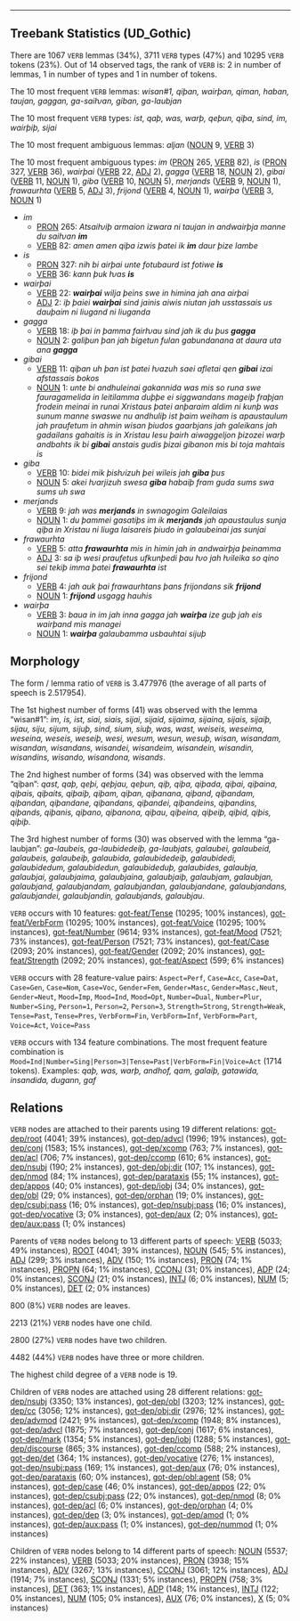 

--------------------------------------------------------------------------------

## Treebank Statistics (UD_Gothic)

There are 1067 `VERB` lemmas (34%), 3711 `VERB` types (47%) and 10295 `VERB` tokens (23%).
Out of 14 observed tags, the rank of `VERB` is: 2 in number of lemmas, 1 in number of types and 1 in number of tokens.

The 10 most frequent `VERB` lemmas: <em>wisan#1, qiþan, wairþan, qiman, haban, taujan, gaggan, ga-saiƕan, giban, ga-laubjan</em>

The 10 most frequent `VERB` types:  <em>ist, qaþ, was, warþ, qeþun, qiþa, sind, im, wairþiþ, sijai</em>

The 10 most frequent ambiguous lemmas: <em>aljan</em> ([NOUN]() 9, [VERB]() 3)

The 10 most frequent ambiguous types:  <em>im</em> ([PRON]() 265, [VERB]() 82), <em>is</em> ([PRON]() 327, [VERB]() 36), <em>wairþai</em> ([VERB]() 22, [ADJ]() 2), <em>gagga</em> ([VERB]() 18, [NOUN]() 2), <em>gibai</em> ([VERB]() 11, [NOUN]() 1), <em>giba</em> ([VERB]() 10, [NOUN]() 5), <em>merjands</em> ([VERB]() 9, [NOUN]() 1), <em>frawaurhta</em> ([VERB]() 5, [ADJ]() 3), <em>frijond</em> ([VERB]() 4, [NOUN]() 1), <em>wairþa</em> ([VERB]() 3, [NOUN]() 1)


* <em>im</em>
  * [PRON]() 265: <em>Atsaiƕiþ armaion izwara ni taujan in andwairþja manne du saiƕan <b>im</b></em>
  * [VERB]() 82: <em>amen amen qiþa izwis þatei ik <b>im</b> daur þize lambe</em>
* <em>is</em>
  * [PRON]() 327: <em>nih bi airþai unte fotubaurd ist fotiwe <b>is</b></em>
  * [VERB]() 36: <em>kann þuk ƕas <b>is</b></em>
* <em>wairþai</em>
  * [VERB]() 22: <em><b>wairþai</b> wilja þeins swe in himina jah ana airþai</em>
  * [ADJ]() 2: <em>iþ þaiei <b>wairþai</b> sind jainis aiwis niutan jah usstassais us dauþaim ni liugand ni liuganda</em>
* <em>gagga</em>
  * [VERB]() 18: <em>iþ þai in þamma fairƕau sind jah ik du þus <b>gagga</b></em>
  * [NOUN]() 2: <em>galiþun þan jah bigetun fulan gabundanana at daura uta ana <b>gagga</b></em>
* <em>gibai</em>
  * [VERB]() 11: <em>qiþan uh þan ist þatei ƕazuh saei afletai qen <b>gibai</b> izai afstassais bokos</em>
  * [NOUN]() 1: <em>unte bi andhuleinai gakannida was mis so runa swe fauragamelida in leitilamma duþþe ei siggwandans mageiþ fraþjan frodein meinai in runai Xristaus þatei anþaraim aldim ni kunþ was sunum manne swaswe nu andhuliþ ist þaim weiham is apaustaulum jah praufetum in ahmin wisan þiudos gaarbjans jah galeikans jah gadailans gahaitis is in Xristau Iesu þairh aiwaggeljon þizozei warþ andbahts ik bi <b>gibai</b> anstais gudis þizai gibanon mis bi toja mahtais is</em>
* <em>giba</em>
  * [VERB]() 10: <em>bidei mik þisƕizuh þei wileis jah <b>giba</b> þus</em>
  * [NOUN]() 5: <em>akei ƕarjizuh swesa <b>giba</b> habaiþ fram guda sums swa sums uh swa</em>
* <em>merjands</em>
  * [VERB]() 9: <em>jah was <b>merjands</b> in swnagogim Galeilaias</em>
  * [NOUN]() 1: <em>du þammei gasatiþs im ik <b>merjands</b> jah apaustaulus sunja qiþa in Xristau ni liuga laisareis þiudo in galaubeinai jas sunjai</em>
* <em>frawaurhta</em>
  * [VERB]() 5: <em>atta <b>frawaurhta</b> mis in himin jah in andwairþja þeinamma</em>
  * [ADJ]() 3: <em>sa iþ wesi praufetus ufkunþedi þau ƕo jah ƕileika so qino sei tekiþ imma þatei <b>frawaurhta</b> ist</em>
* <em>frijond</em>
  * [VERB]() 4: <em>jah auk þai frawaurhtans þans frijondans sik <b>frijond</b></em>
  * [NOUN]() 1: <em><b>frijond</b> usgagg hauhis</em>
* <em>wairþa</em>
  * [VERB]() 3: <em>baua in im jah inna gagga jah <b>wairþa</b> ize guþ jah eis wairþand mis managei</em>
  * [NOUN]() 1: <em><b>wairþa</b> galaubamma usbauhtai sijuþ</em>

## Morphology

The form / lemma ratio of `VERB` is 3.477976 (the average of all parts of speech is 2.517954).

The 1st highest number of forms (41) was observed with the lemma “wisan#1”: <em>im, is, ist, siai, siais, sijai, sijaid, sijaima, sijaina, sijais, sijaiþ, sijau, siju, sijum, sijuþ, sind, sium, siuþ, was, wast, weiseis, weseima, weseina, weseis, weseiþ, wesi, wesum, wesun, wesuþ, wisan, wisandam, wisandan, wisandans, wisandei, wisandeim, wisandein, wisandin, wisandins, wisando, wisandona, wisands</em>.

The 2nd highest number of forms (34) was observed with the lemma “qiþan”: <em>qast, qaþ, qeþi, qeþjau, qeþun, qiþ, qiþa, qiþada, qiþai, qiþaina, qiþais, qiþaits, qiþaiþ, qiþam, qiþan, qiþanana, qiþand, qiþandam, qiþandan, qiþandane, qiþandans, qiþandei, qiþandeins, qiþandins, qiþands, qiþanis, qiþano, qiþanona, qiþau, qiþeina, qiþeiþ, qiþid, qiþis, qiþiþ</em>.

The 3rd highest number of forms (30) was observed with the lemma “ga-laubjan”: <em>ga-laubeis, ga-laubidedeiþ, ga-laubjats, galaubei, galaubeid, galaubeis, galaubeiþ, galaubida, galaubidedeiþ, galaubidedi, galaubidedum, galaubidedun, galaubideduþ, galaubides, galaubja, galaubjai, galaubjaima, galaubjaina, galaubjaiþ, galaubjam, galaubjan, galaubjand, galaubjandam, galaubjandan, galaubjandane, galaubjandans, galaubjandei, galaubjandin, galaubjands, galaubjau</em>.

`VERB` occurs with 10 features: [got-feat/Tense]() (10295; 100% instances), [got-feat/VerbForm]() (10295; 100% instances), [got-feat/Voice]() (10295; 100% instances), [got-feat/Number]() (9614; 93% instances), [got-feat/Mood]() (7521; 73% instances), [got-feat/Person]() (7521; 73% instances), [got-feat/Case]() (2093; 20% instances), [got-feat/Gender]() (2092; 20% instances), [got-feat/Strength]() (2092; 20% instances), [got-feat/Aspect]() (599; 6% instances)

`VERB` occurs with 28 feature-value pairs: `Aspect=Perf`, `Case=Acc`, `Case=Dat`, `Case=Gen`, `Case=Nom`, `Case=Voc`, `Gender=Fem`, `Gender=Masc`, `Gender=Masc,Neut`, `Gender=Neut`, `Mood=Imp`, `Mood=Ind`, `Mood=Opt`, `Number=Dual`, `Number=Plur`, `Number=Sing`, `Person=1`, `Person=2`, `Person=3`, `Strength=Strong`, `Strength=Weak`, `Tense=Past`, `Tense=Pres`, `VerbForm=Fin`, `VerbForm=Inf`, `VerbForm=Part`, `Voice=Act`, `Voice=Pass`

`VERB` occurs with 134 feature combinations.
The most frequent feature combination is `Mood=Ind|Number=Sing|Person=3|Tense=Past|VerbForm=Fin|Voice=Act` (1714 tokens).
Examples: <em>qaþ, was, warþ, andhof, qam, galaiþ, gatawida, insandida, dugann, gaf</em>


## Relations

`VERB` nodes are attached to their parents using 19 different relations: [got-dep/root]() (4041; 39% instances), [got-dep/advcl]() (1996; 19% instances), [got-dep/conj]() (1583; 15% instances), [got-dep/xcomp]() (763; 7% instances), [got-dep/acl]() (706; 7% instances), [got-dep/ccomp]() (610; 6% instances), [got-dep/nsubj]() (190; 2% instances), [got-dep/obj:dir]() (107; 1% instances), [got-dep/nmod]() (84; 1% instances), [got-dep/parataxis]() (55; 1% instances), [got-dep/appos]() (40; 0% instances), [got-dep/iobj]() (34; 0% instances), [got-dep/obl]() (29; 0% instances), [got-dep/orphan]() (19; 0% instances), [got-dep/csubj:pass]() (16; 0% instances), [got-dep/nsubj:pass]() (16; 0% instances), [got-dep/vocative]() (3; 0% instances), [got-dep/aux]() (2; 0% instances), [got-dep/aux:pass]() (1; 0% instances)

Parents of `VERB` nodes belong to 13 different parts of speech: [VERB]() (5033; 49% instances), [ROOT]() (4041; 39% instances), [NOUN]() (545; 5% instances), [ADJ]() (299; 3% instances), [ADV]() (150; 1% instances), [PRON]() (74; 1% instances), [PROPN]() (64; 1% instances), [CCONJ]() (31; 0% instances), [ADP]() (24; 0% instances), [SCONJ]() (21; 0% instances), [INTJ]() (6; 0% instances), [NUM]() (5; 0% instances), [DET]() (2; 0% instances)

800 (8%) `VERB` nodes are leaves.

2213 (21%) `VERB` nodes have one child.

2800 (27%) `VERB` nodes have two children.

4482 (44%) `VERB` nodes have three or more children.

The highest child degree of a `VERB` node is 19.

Children of `VERB` nodes are attached using 28 different relations: [got-dep/nsubj]() (3350; 13% instances), [got-dep/obl]() (3203; 12% instances), [got-dep/cc]() (3056; 12% instances), [got-dep/obj:dir]() (2976; 12% instances), [got-dep/advmod]() (2421; 9% instances), [got-dep/xcomp]() (1948; 8% instances), [got-dep/advcl]() (1875; 7% instances), [got-dep/conj]() (1617; 6% instances), [got-dep/mark]() (1354; 5% instances), [got-dep/iobj]() (1288; 5% instances), [got-dep/discourse]() (865; 3% instances), [got-dep/ccomp]() (588; 2% instances), [got-dep/det]() (364; 1% instances), [got-dep/vocative]() (276; 1% instances), [got-dep/nsubj:pass]() (169; 1% instances), [got-dep/aux]() (76; 0% instances), [got-dep/parataxis]() (60; 0% instances), [got-dep/obl:agent]() (58; 0% instances), [got-dep/case]() (46; 0% instances), [got-dep/appos]() (22; 0% instances), [got-dep/csubj:pass]() (22; 0% instances), [got-dep/nmod]() (8; 0% instances), [got-dep/acl]() (6; 0% instances), [got-dep/orphan]() (4; 0% instances), [got-dep/dep]() (3; 0% instances), [got-dep/amod]() (1; 0% instances), [got-dep/aux:pass]() (1; 0% instances), [got-dep/nummod]() (1; 0% instances)

Children of `VERB` nodes belong to 14 different parts of speech: [NOUN]() (5537; 22% instances), [VERB]() (5033; 20% instances), [PRON]() (3938; 15% instances), [ADV]() (3267; 13% instances), [CCONJ]() (3061; 12% instances), [ADJ]() (1914; 7% instances), [SCONJ]() (1331; 5% instances), [PROPN]() (758; 3% instances), [DET]() (363; 1% instances), [ADP]() (148; 1% instances), [INTJ]() (122; 0% instances), [NUM]() (105; 0% instances), [AUX]() (76; 0% instances), [X]() (5; 0% instances)

